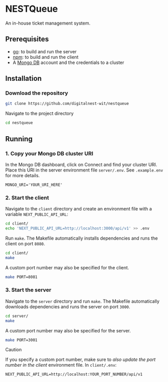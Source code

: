 # NESTQueue

An in-house ticket management system.

## Prerequisites

- [go](https://go.dev/doc/install): to build and run the server
- [npm](https://nodejs.org/en/download): to build and run the client
- A [Mongo DB](https://account.mongodb.com/account/login) account and the credentials to a cluster

## Installation

### Download the repository

```sh
git clone https://github.com/digitalnest-wit/nestqueue
```

Navigate to the project directory

```sh
cd nestqueue
```

## Running

### 1. Copy your Mongo DB cluster URI

In the Mongo DB dashboard, click on Connect and find your cluster URI. Place this URI in the server environment file `server/.env`. See `.example.env` for more details.

```env
MONGO_URI='YOUR_URI_HERE'
```

### 2. Start the client

Navigate to the `client` directory and create an environment file with a variable `NEXT_PUBLIC_API_URL`:

```sh
cd client/
echo 'NEXT_PUBLIC_API_URL=http://localhost:3000/api/v1' >> .env
```

Run `make`. The Makefile automatically installs dependencies and runs the client on port `8080`.

```sh
cd client/
make
```

A custom port number may also be specified for the client.

```sh
make PORT=8081
```

### 3. Start the server

Navigate to the `server` directory and run `make`. The Makefile automatically downloads dependencies and runs the server on port `3000`.

```sh
cd server/
make
```

A custom port number may also be specified for the server.

```sh
make PORT=3001
```

> [!CAUTION]
> If you specify a custom port number, make sure to _also update the port number in the client_ environment file.
> In `client/.env`:
>
> ```env
> NEXT_PUBLIC_API_URL=http://localhost:YOUR_PORT_NUMBER/api/v1
> ```
